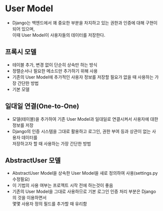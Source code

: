 # User Model
* Django는 백엔드에서 꽤 중요한 부분을 차지하고 있는 권한과 인증에 대해 구현이 되어 있으며,  
  이때 User Model이 사용자들의 데이터를 저장한다.

## 프록시 모델
* 테이블 추가, 변경 없이 단순히 상속만 하는 방식
* 정렬순서나 필요한 메소드만 추가하기 위해 사용
* 기존의 User Model에 추가적인 사용자 정보를 저장할 필요가 없을 때 사용하는 가장 간단한 방법
* 기본 모델

## 일대일 연결(One-to-One)
* 모델(테이블)을 추가하여 기존 User Model과 일대일로 연결시켜서 사용자에 대한 정보를 저장
* Django의 인증 시스템을 그대로 활용하고 로그인, 권한 부여 등과 상관이 없는 사용자 데이터를  
  저장하고자 할 때 사용하는 가장 간단한 방법
  
## AbstractUser 모델 
* AbstractUser Model을 상속한 User Model을 새로 정의하여 사용(settings.py 수정필요)
* 이 기법의 사용 여부는 프로젝트 시작 전에 하는것이 좋음
* 기존의 User Model을 그대로 사용하므로 기본 로그인 인증 처리 부분은 Django의 것을 이용하면서  
  몇몇 사용자 정의 필드를 추가할 때 유리함
  
